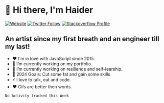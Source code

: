 # 👋 Hi there, I'm Haider

[![Website](https://img.shields.io/website?label=https%3A%2F%2Fhdrjs.de&logo=gatsby&style=for-the-badge&up_message=UP&url=https%3A%2F%2Fhdrjs.de)](https://hdrjs.de)
[![Twitter Follow](https://img.shields.io/twitter/follow/hdr_js?color=dark-green&logo=twitter&style=for-the-badge)](https://twitter.com/intent/follow?original_referer=https%3A%2F%2Fgithub.com%2Fhdr_js&screen_name=hdr_js)
[![Stackoverflow Profile](https://img.shields.io/stackexchange/stackoverflow/r/8404234?color=ef8236&logo=stackoverflow&style=for-the-badge)](https://stackoverflow.com/users/8404234/haider-ali-anjum)


## An artist since my first breath and an engineer till my last!

- ❤️  I'm in love with JavaScript since 2015.
- 🔭  I’m currently working on my portfolio.
- 🌱  I’m currently working on resilience and self-learship.
- 🥅  2024 Goals: Cut some fat and gain some skills.
- ⚡  I love to talk, eat and code.
- ❤️  Gifs are better then words.

<!--START_SECTION:waka-->
```text
No Activity tracked this Week
```
<!--END_SECTION:waka-->


<!-- <img src="https://wakatime.com/share/@90bef79e-dde5-42c1-b107-89b54760cdfe/e6b11347-4f28-4d01-95cd-39752ee35ca9.svg" width="640px" /> -->
